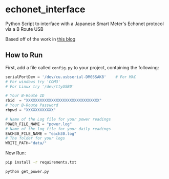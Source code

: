 # echonet_interface
Python Script to interface with a Japanese Smart Meter's Echonet protocol via a B Route USB

Based off of the work in [this blog](https://qiita.com/puma_46/items/9dfc27323674641ed5b4)

## How to Run
First, add a file called `config.py` to your project, containing the following:
```python
serialPortDev = '/dev/cu.usbserial-DM03SAK8'    # For MAC
# For windows try 'COM3'
# For Linux try '/dev/ttyUSB0'

# Your B-Route ID
rbid  = "XXXXXXXXXXXXXXXXXXXXXXXXXXXXXXXX"
# Your B-Route Password
rbpwd = "XXXXXXXXXXXX"

# Name of the Log file for your power readings
POWER_FILE_NAME = "power.log"
# Name of the log file for your daily readings
EACH30_FILE_NAME = "each30.log"
# The folder for your logs
WRITE_PATH="data/"
```

Now Run:
```bash
pip install -r requirements.txt

python get_power.py
```
